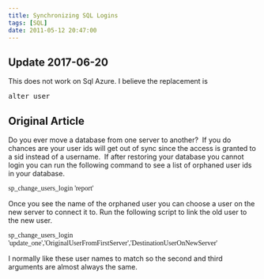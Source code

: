 ```yaml
---
title: Synchronizing SQL Logins
tags: [SQL]
date: 2011-05-12 20:47:00
---
```


## Update 2017-06-20

This does not work on Sql Azure.  I believe the replacement is <pre>alter user</pre>

## Original Article 

Do you ever move a database from one server to another?&nbsp; If you do chances are your user ids will get out of sync since the access is granted to a sid instead of a username.&nbsp; If after restoring your database you cannot login you can run the following command to see a list of orphaned user ids in your database.

<span style="font-family: Consolas;">sp_change_users_login 'report'</span>

Once you see the name of the orphaned user you can choose a user on the new server to connect it to. Run the following script to link the old user to the new user.

<span style="font-family: Consolas;">sp_change_users_login 'update_one','OriginalUserFromFirstServer','DestinationUserOnNewServer'</span>

I normally like these user names to match so the second and third arguments are almost always the same.